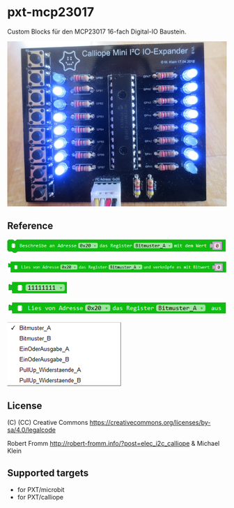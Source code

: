 # pxt-mcp23017

Custom Blocks für den MCP23017 16-fach Digital-IO Baustein.

![](https://github.com/MKleinSB/pxt-MCP23017/blob/master/6.png) 

## Reference
![](https://github.com/MKleinSB/pxt-MCP23017/blob/master/1.png) 

![](https://github.com/MKleinSB/pxt-MCP23017/blob/master/2.png) 

![](https://github.com/MKleinSB/pxt-MCP23017/blob/master/3.png) 

![](https://github.com/MKleinSB/pxt-MCP23017/blob/master/4.png) 

![](https://github.com/MKleinSB/pxt-MCP23017/blob/master/5.png) 

## License

(C) (CC) Creative Commons https://creativecommons.org/licenses/by-sa/4.0/legalcode

Robert Fromm http://robert-fromm.info/?post=elec_i2c_calliope & Michael Klein


## Supported targets

* for PXT/microbit
* for PXT/calliope

